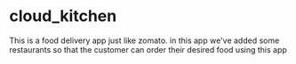 # cloud_kitchen

This is a food delivery app just like zomato. in this app we've added some restaurants so that the customer can order their desired food using this app
